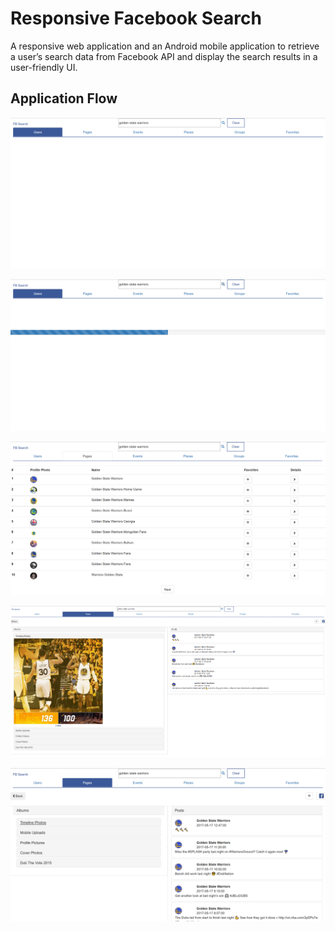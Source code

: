 # Responsive Facebook Search
A responsive web application and an Android mobile application to retrieve a user’s search data from Facebook API and display the search results in a user-friendly UI. 

## Application Flow
![alt text](images/FacebookGraphSearch1.png) <p />
![alt text](images/FacebookGraphSearch2.png) <p />
![alt text](images/FacebookGraphSearch3.png) <p />
![alt text](images/FacebookGraphSearch4.png) <p />
![alt text](images/FacebookGraphSearch5.png) <p />

